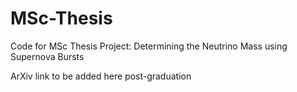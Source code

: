 # MSc-Thesis
Code for MSc Thesis Project: Determining the Neutrino Mass using Supernova Bursts

ArXiv link to be added here post-graduation
